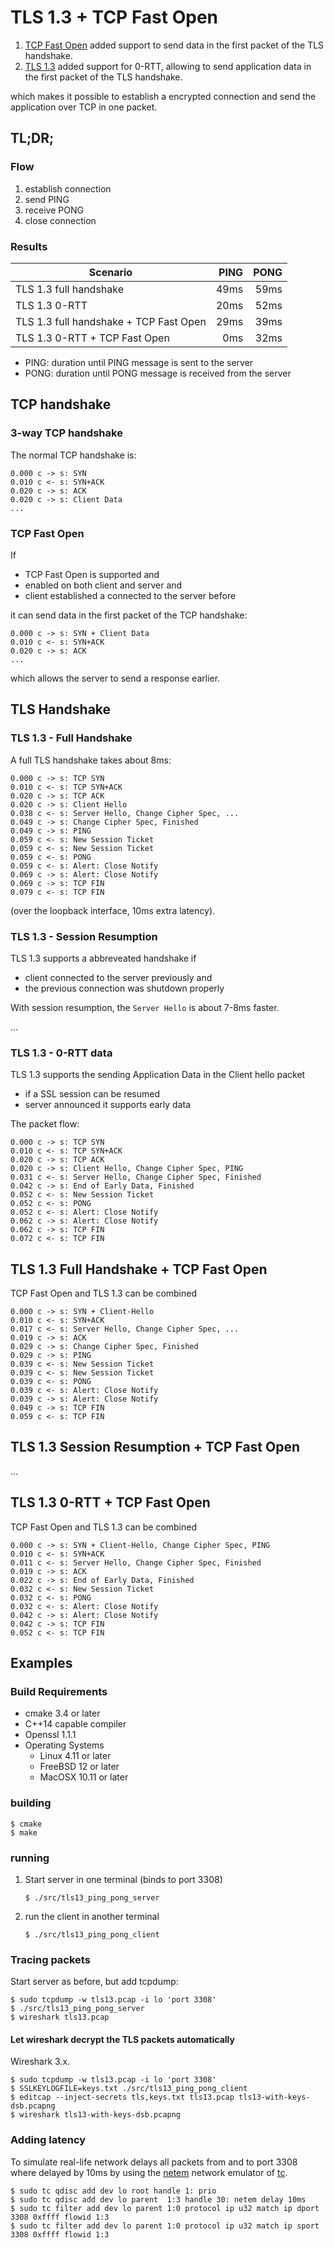 # TLS 1.3 + TCP Fast Open

1. [TCP Fast Open] added support to send data in the first packet of the TLS handshake.
2. [TLS 1.3] added support for 0-RTT,
allowing to send application data in the first packet of the TLS handshake.

which makes it possible to establish a encrypted connection and
send the application over TCP in one packet.

[TCP Fast Open]: https://tools.ietf.org/html/rfc7413
[TLS 1.3]: https://tools.ietf.org/html/rfc8446

## TL;DR;

### Flow

1. establish connection
2. send PING
3. receive PONG
4. close connection

### Results

| Scenario                               | PING | PONG |
| -------------------------------------- | ----:| ----:|
| TLS 1.3 full handshake                 | 49ms | 59ms |
| TLS 1.3 0-RTT                          | 20ms | 52ms |
| TLS 1.3 full handshake + TCP Fast Open | 29ms | 39ms |
| TLS 1.3 0-RTT + TCP Fast Open          |  0ms | 32ms |

* PING: duration until PING message is sent to the server
* PONG: duration until PONG message is received from the server

## TCP handshake

### 3-way TCP handshake

The normal TCP handshake is:

    0.000 c -> s: SYN
    0.010 c <- s: SYN+ACK
    0.020 c -> s: ACK
    0.020 c -> s: Client Data
    ...

### TCP Fast Open

If

- TCP Fast Open is supported and
- enabled on both client and server and
- client established a connected to the server before

it can send data in the first packet of the TCP handshake:

    0.000 c -> s: SYN + Client Data
    0.010 c <- s: SYN+ACK
    0.020 c -> s: ACK
    ...

which allows the server to send a response earlier.

## TLS Handshake

### TLS 1.3 - Full Handshake

A full TLS handshake takes about 8ms:

    0.000 c -> s: TCP SYN
    0.010 c <- s: TCP SYN+ACK
    0.020 c -> s: TCP ACK
    0.020 c -> s: Client Hello
    0.038 c <- s: Server Hello, Change Cipher Spec, ...
    0.049 c -> s: Change Cipher Spec, Finished
    0.049 c -> s: PING
    0.059 c <- s: New Session Ticket
    0.059 c <- s: New Session Ticket
    0.059 c <- s: PONG
    0.059 c <- s: Alert: Close Notify
    0.069 c -> s: Alert: Close Notify
    0.069 c -> s: TCP FIN
    0.079 c <- s: TCP FIN

(over the loopback interface, 10ms extra latency).

### TLS 1.3 - Session Resumption

TLS 1.3 supports a abbreveated handshake if

- client connected to the server previously and
- the previous connection was shutdown properly

With session resumption, the `Server Hello` is about 7-8ms faster.

...

### TLS 1.3 - 0-RTT data

TLS 1.3 supports the sending Application Data in the Client hello packet

- if a SSL session can be resumed
- server announced it supports early data

The packet flow:

    0.000 c -> s: TCP SYN
    0.010 c <- s: TCP SYN+ACK
    0.020 c -> s: TCP ACK
    0.020 c -> s: Client Hello, Change Cipher Spec, PING
    0.031 c <- s: Server Hello, Change Cipher Spec, Finished
    0.042 c -> s: End of Early Data, Finished
    0.052 c <- s: New Session Ticket
    0.052 c <- s: PONG
    0.052 c <- s: Alert: Close Notify
    0.062 c -> s: Alert: Close Notify
    0.062 c -> s: TCP FIN
    0.072 c <- s: TCP FIN

## TLS 1.3 Full Handshake + TCP Fast Open

TCP Fast Open and TLS 1.3 can be combined

    0.000 c -> s: SYN + Client-Hello
    0.010 c <- s: SYN+ACK
    0.017 c <- s: Server Hello, Change Cipher Spec, ...
    0.019 c -> s: ACK
    0.029 c -> s: Change Cipher Spec, Finished
    0.029 c -> s: PING
    0.039 c <- s: New Session Ticket
    0.039 c <- s: New Session Ticket
    0.039 c <- s: PONG
    0.039 c <- s: Alert: Close Notify
    0.039 c -> s: Alert: Close Notify
    0.049 c -> s: TCP FIN
    0.059 c <- s: TCP FIN

## TLS 1.3 Session Resumption + TCP Fast Open

...

## TLS 1.3 0-RTT + TCP Fast Open

TCP Fast Open and TLS 1.3 can be combined

    0.000 c -> s: SYN + Client-Hello, Change Cipher Spec, PING
    0.010 c <- s: SYN+ACK
    0.011 c <- s: Server Hello, Change Cipher Spec, Finished
    0.019 c -> s: ACK
    0.022 c -> s: End of Early Data, Finished
    0.032 c <- s: New Session Ticket
    0.032 c <- s: PONG
    0.032 c <- s: Alert: Close Notify
    0.042 c -> s: Alert: Close Notify
    0.042 c -> s: TCP FIN
    0.052 c <- s: TCP FIN

## Examples

### Build Requirements

- cmake 3.4 or later
- C++14 capable compiler
- Openssl 1.1.1
- Operating Systems
  - Linux 4.11 or later
  - FreeBSD 12 or later
  - MacOSX 10.11 or later

### building

    $ cmake
    $ make

### running

1. Start server in one terminal (binds to port 3308)

       $ ./src/tls13_ping_pong_server

2. run the client in another terminal

       $ ./src/tls13_ping_pong_client

### Tracing packets

Start server as before, but add tcpdump:

    $ sudo tcpdump -w tls13.pcap -i lo 'port 3308'
    $ ./src/tls13_ping_pong_server
    $ wireshark tls13.pcap

#### Let wireshark decrypt the TLS packets automatically

Wireshark 3.x.

    $ sudo tcpdump -w tls13.pcap -i lo 'port 3308'
    $ SSLKEYLOGFILE=keys.txt ./src/tls13_ping_pong_client
    $ editcap --inject-secrets tls,keys.txt tls13.pcap tls13-with-keys-dsb.pcapng
    $ wireshark tls13-with-keys-dsb.pcapng


### Adding latency

To simulate real-life network delays all packets from and to port 3308 where delayed by 10ms
by using the [netem] network emulator of [tc].

    $ sudo tc qdisc add dev lo root handle 1: prio
    $ sudo tc qdisc add dev lo parent  1:3 handle 30: netem delay 10ms
    $ sudo tc filter add dev lo parent 1:0 protocol ip u32 match ip dport 3308 0xffff flowid 1:3
    $ sudo tc filter add dev lo parent 1:0 protocol ip u32 match ip sport 3308 0xffff flowid 1:3

[netem]: http://man7.org/linux/man-pages/man8/tc-netem.8.html
[tc]: http://man7.org/linux/man-pages/man8/tc.8.html
